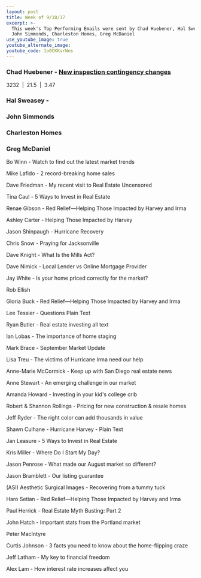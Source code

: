 ```yaml
---
layout: post
title: Week of 9/18/17
excerpt: >-
  This week's Top Performing Emails were sent by Chad Huebener, Hal Sweasey,
  John Simmonds, Charleston Homes, Greg McDaniel
use_youtube_image: true
youtube_alternate_image:
youtube_code: 1o0CKKvrWns
---
```



### Chad Huebener -&nbsp;[New inspection contingency changes](http://p0.vresp.com/tfChRr)

3232 &nbsp;| &nbsp;21.5 &nbsp;| &nbsp;3.47

### Hal Sweasey -&nbsp;

### John Simmonds

### Charleston Homes

### Greg McDaniel

Bo Winn - Watch to find out the latest market trends

Mike Lafido - 2 record-breaking home sales

Dave Friedman - My recent visit to Real Estate Uncensored

Tina Caul - 5 Ways to Invest in Real Estate

Renae Gibson - Red Relief—Helping Those Impacted by Harvey and Irma

Ashley Carter - Helping Those Impacted by Harvey

Jason Shinpaugh - Hurricane Recovery

Chris Snow - Praying for Jacksonville

Dave Knight - What Is the Mills Act?

Dave Nimick - Local Lender vs Online Mortgage Provider

Jay White - Is your home priced correctly for the market?

Rob Ellish&nbsp;

Gloria Buck - Red Relief—Helping Those Impacted by Harvey and Irma

Lee Tessier - Questions Plain Text

Ryan Butler - Real estate investing all text

Ian Lobas - The importance of home staging

Mark Brace - September Market Update

Lisa Treu - The victims of Hurricane Irma need our help

Anne-Marie McCormick - Keep up with San Diego real estate news

Anne Stewart - An emerging challenge in our market

Amanda Howard - Investing in your kid's college crib

Robert & Shannon Rollings - Pricing for new construction & resale homes

Jeff Ryder - The right color can add thousands in value

Shawn Culhane - Hurricane Harvey - Plain Text

Jan Leasure - 5 Ways to Invest in Real Estate

Kris Miller - Where Do I Start My Day?

Jason Penrose - What made our August market so different?

Jason Bramblett - Our listing guarantee

(ASI) Aesthetic Surgical Images - Recovering from a tummy tuck

Haro Setian - Red Relief—Helping Those Impacted by Harvey and Irma

Paul Herrick - Real Estate Myth Busting: Part 2

John Hatch - Important stats from the Portland market

Peter MacIntyre

Curtis Johnson - 3 facts you need to know about the home-flipping craze

Jeff Latham - My key to financial freedom

Alex Lam - How interest rate increases affect you